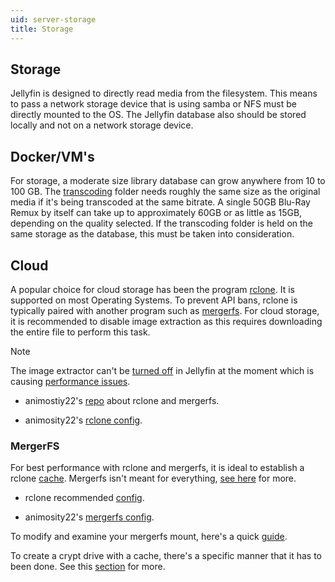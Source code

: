 ```yaml
---
uid: server-storage
title: Storage
---
```


## Storage

Jellyfin is designed to directly read media from the filesystem. This means to pass a network storage device that is using samba or NFS must be directly mounted to the OS. The Jellyfin database also should be stored locally and not on a network storage device.

## Docker/VM's

For storage, a moderate size library database can grow anywhere from 10 to 100 GB. The [transcoding](xref:server-transcoding) folder needs roughly the same size as the original media if it's being transcoded at the same bitrate. A single 50GB Blu-Ray Remux by itself can take up to approximately 60GB or as little as 15GB, depending on the quality selected. If the transcoding folder is held on the same storage as the database, this must be taken into consideration.

## Cloud

A popular choice for cloud storage has been the program [rclone](https://rclone.org/downloads/). It is supported on most Operating Systems. To prevent API bans, rclone is typically paired with another program such as [mergerfs](https://github.com/trapexit/mergerfs). For cloud storage, it is recommended to disable image extraction as this requires downloading the entire file to perform this task. 

> [!NOTE]
> The image extractor can't be [turned off](https://github.com/jellyfin/jellyfin/issues/2355) in Jellyfin at the moment which is causing [performance issues](https://github.com/jellyfin/jellyfin/issues/2600).

- animostiy22's [repo](https://github.com/animosity22/homescripts) about rclone and mergerfs. 

- animosity22's [rclone config](https://github.com/animosity22/homescripts/blob/master/systemd/rclone.service).

### MergerFS

For best performance with rclone and mergerfs, it is ideal to establish a rclone [cache](https://rclone.org/cache). Mergerfs isn't meant for everything, [see here](https://github.com/trapexit/mergerfs#what-should-mergerfs-not-be-used-for) for more.

- rclone recommended [config](https://forum.rclone.org/t/my-best-rclone-config-mount-for-plex/7441).

- animosity22's [mergerfs config](https://github.com/animosity22/homescripts/blob/master/systemd/gmedia.service).

To modify and examine your mergerfs mount, here's a quick [guide](https://zackreed.me/mergerfs-neat-tricks/).

To create a crypt drive with a cache, there's a specific manner that it has to been done. See this [section](https://rclone.org/cache/#cache-and-crypt) for more. 
